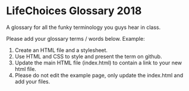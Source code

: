 # LifeChoices Glossary 2018
A glossary for all the funky terminology you guys hear in class. 

Please add your glossary terms / words below. Example:

1. Create an HTML file and a stylesheet. 
2. Use HTML and CSS to style and present the term on github. 
3. Update the main HTML file (index.html) to contain a link to your new html file. 
4. Please do not edit the example page, only update the index.html and add your files. 
